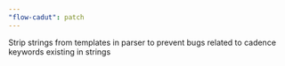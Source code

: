 ```yaml
---
"flow-cadut": patch
---
```


Strip strings from templates in parser to prevent bugs related to cadence keywords existing in strings
